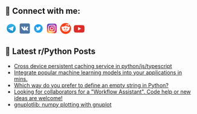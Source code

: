 ## 🔎 Connect with me:
[<img src="https://github.com/bullbesh/bullbesh/blob/main/images/Telegram.png" width="32" height="32" />](https://t.me/bullbesh)
[<img src="https://github.com/bullbesh/bullbesh/blob/main/images/VK.png" width="32" height="32" />](https://vk.com/bullbesh)
[<img src="https://github.com/bullbesh/bullbesh/blob/main/images/Twitter.png" width="32" height="32" />](https://twitter.com/bullbesh1)
[<img src="https://github.com/bullbesh/bullbesh/blob/main/images/Instagram.png" width="32" height="32" />](https://www.instagram.com/bullbesh)
[<img src="https://github.com/bullbesh/bullbesh/blob/main/images/Reddit.png" width="32" height="32" />](https://www.reddit.com/user/bullbesh)
[<img src="https://github.com/bullbesh/bullbesh/blob/main/images/YouTube.png" width="32" height="32" />](https://www.youtube.com/channel/UCtfjRs6uzgq5mfm8S06WTcg)

## 📕 Latest r/Python Posts
<!-- BLOG-POST-LIST:START -->
- [Cross device persistent caching service in python/js/typescript](https://www.reddit.com/r/Python/comments/13jh64x/cross_device_persistent_caching_service_in/)
- [Integrate popular machine learning models into your applications in mins.](https://www.reddit.com/r/Python/comments/13jgwyr/integrate_popular_machine_learning_models_into/)
- [Which way do you prefer to define an empty string in Python?](https://www.reddit.com/r/Python/comments/13jg6wk/which_way_do_you_prefer_to_define_an_empty_string/)
- [Looking for collaborators for a &quot;Workflow Assistant&quot;. Code help or new ideas are welcome!](https://www.reddit.com/r/Python/comments/13jfs7q/looking_for_collaborators_for_a_workflow/)
- [gnuplotlib: numpy plotting with gnuplot](https://www.reddit.com/r/Python/comments/13jext1/gnuplotlib_numpy_plotting_with_gnuplot/)
<!-- BLOG-POST-LIST:END -->
